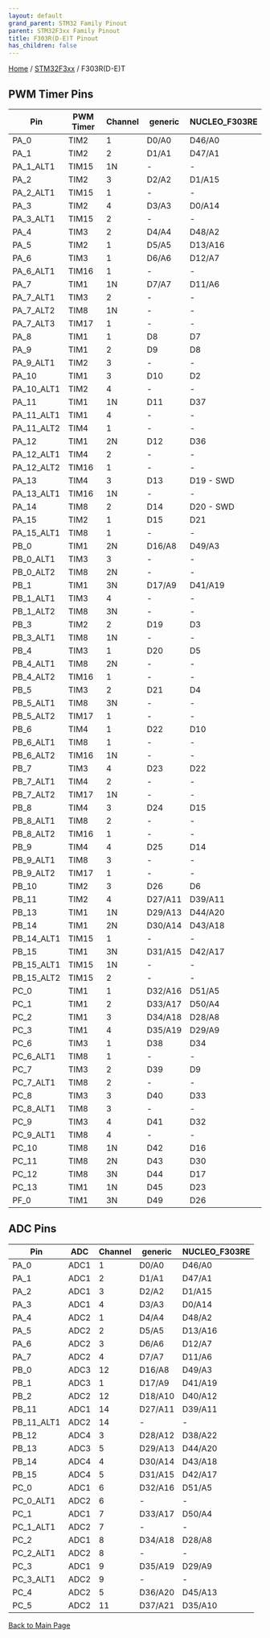 ```yaml
---
layout: default
grand_parent: STM32 Family Pinout
parent: STM32F3xx Family Pinout
title: F303R(D-E)T Pinout
has_children: false
---
```


[Home](../../index) / [STM32F3xx](../index) / F303R(D-E)T

## PWM Timer Pins

| Pin | PWM Timer | Channel | generic | NUCLEO_F303RE |
| --- | --- | --- | --- | --- |
| PA_0 | TIM2 | 1 | D0/A0 | D46/A0 |
| PA_1 | TIM2 | 2 | D1/A1 | D47/A1 |
| PA_1_ALT1 | TIM15 | 1N | - | - |
| PA_2 | TIM2 | 3 | D2/A2 | D1/A15 |
| PA_2_ALT1 | TIM15 | 1 | - | - |
| PA_3 | TIM2 | 4 | D3/A3 | D0/A14 |
| PA_3_ALT1 | TIM15 | 2 | - | - |
| PA_4 | TIM3 | 2 | D4/A4 | D48/A2 |
| PA_5 | TIM2 | 1 | D5/A5 | D13/A16 |
| PA_6 | TIM3 | 1 | D6/A6 | D12/A7 |
| PA_6_ALT1 | TIM16 | 1 | - | - |
| PA_7 | TIM1 | 1N | D7/A7 | D11/A6 |
| PA_7_ALT1 | TIM3 | 2 | - | - |
| PA_7_ALT2 | TIM8 | 1N | - | - |
| PA_7_ALT3 | TIM17 | 1 | - | - |
| PA_8 | TIM1 | 1 | D8 | D7 |
| PA_9 | TIM1 | 2 | D9 | D8 |
| PA_9_ALT1 | TIM2 | 3 | - | - |
| PA_10 | TIM1 | 3 | D10 | D2 |
| PA_10_ALT1 | TIM2 | 4 | - | - |
| PA_11 | TIM1 | 1N | D11 | D37 |
| PA_11_ALT1 | TIM1 | 4 | - | - |
| PA_11_ALT2 | TIM4 | 1 | - | - |
| PA_12 | TIM1 | 2N | D12 | D36 |
| PA_12_ALT1 | TIM4 | 2 | - | - |
| PA_12_ALT2 | TIM16 | 1 | - | - |
| PA_13 | TIM4 | 3 | D13 | D19 - SWD |
| PA_13_ALT1 | TIM16 | 1N | - | - |
| PA_14 | TIM8 | 2 | D14 | D20 - SWD |
| PA_15 | TIM2 | 1 | D15 | D21 |
| PA_15_ALT1 | TIM8 | 1 | - | - |
| PB_0 | TIM1 | 2N | D16/A8 | D49/A3 |
| PB_0_ALT1 | TIM3 | 3 | - | - |
| PB_0_ALT2 | TIM8 | 2N | - | - |
| PB_1 | TIM1 | 3N | D17/A9 | D41/A19 |
| PB_1_ALT1 | TIM3 | 4 | - | - |
| PB_1_ALT2 | TIM8 | 3N | - | - |
| PB_3 | TIM2 | 2 | D19 | D3 |
| PB_3_ALT1 | TIM8 | 1N | - | - |
| PB_4 | TIM3 | 1 | D20 | D5 |
| PB_4_ALT1 | TIM8 | 2N | - | - |
| PB_4_ALT2 | TIM16 | 1 | - | - |
| PB_5 | TIM3 | 2 | D21 | D4 |
| PB_5_ALT1 | TIM8 | 3N | - | - |
| PB_5_ALT2 | TIM17 | 1 | - | - |
| PB_6 | TIM4 | 1 | D22 | D10 |
| PB_6_ALT1 | TIM8 | 1 | - | - |
| PB_6_ALT2 | TIM16 | 1N | - | - |
| PB_7 | TIM3 | 4 | D23 | D22 |
| PB_7_ALT1 | TIM4 | 2 | - | - |
| PB_7_ALT2 | TIM17 | 1N | - | - |
| PB_8 | TIM4 | 3 | D24 | D15 |
| PB_8_ALT1 | TIM8 | 2 | - | - |
| PB_8_ALT2 | TIM16 | 1 | - | - |
| PB_9 | TIM4 | 4 | D25 | D14 |
| PB_9_ALT1 | TIM8 | 3 | - | - |
| PB_9_ALT2 | TIM17 | 1 | - | - |
| PB_10 | TIM2 | 3 | D26 | D6 |
| PB_11 | TIM2 | 4 | D27/A11 | D39/A11 |
| PB_13 | TIM1 | 1N | D29/A13 | D44/A20 |
| PB_14 | TIM1 | 2N | D30/A14 | D43/A18 |
| PB_14_ALT1 | TIM15 | 1 | - | - |
| PB_15 | TIM1 | 3N | D31/A15 | D42/A17 |
| PB_15_ALT1 | TIM15 | 1N | - | - |
| PB_15_ALT2 | TIM15 | 2 | - | - |
| PC_0 | TIM1 | 1 | D32/A16 | D51/A5 |
| PC_1 | TIM1 | 2 | D33/A17 | D50/A4 |
| PC_2 | TIM1 | 3 | D34/A18 | D28/A8 |
| PC_3 | TIM1 | 4 | D35/A19 | D29/A9 |
| PC_6 | TIM3 | 1 | D38 | D34 |
| PC_6_ALT1 | TIM8 | 1 | - | - |
| PC_7 | TIM3 | 2 | D39 | D9 |
| PC_7_ALT1 | TIM8 | 2 | - | - |
| PC_8 | TIM3 | 3 | D40 | D33 |
| PC_8_ALT1 | TIM8 | 3 | - | - |
| PC_9 | TIM3 | 4 | D41 | D32 |
| PC_9_ALT1 | TIM8 | 4 | - | - |
| PC_10 | TIM8 | 1N | D42 | D16 |
| PC_11 | TIM8 | 2N | D43 | D30 |
| PC_12 | TIM8 | 3N | D44 | D17 |
| PC_13 | TIM1 | 1N | D45 | D23 |
| PF_0 | TIM1 | 3N | D49 | D26 |


## ADC Pins

| Pin | ADC | Channel | generic | NUCLEO_F303RE |
| --- | --- | --- | --- | --- |
| PA_0 | ADC1 | 1 | D0/A0 | D46/A0 |
| PA_1 | ADC1 | 2 | D1/A1 | D47/A1 |
| PA_2 | ADC1 | 3 | D2/A2 | D1/A15 |
| PA_3 | ADC1 | 4 | D3/A3 | D0/A14 |
| PA_4 | ADC2 | 1 | D4/A4 | D48/A2 |
| PA_5 | ADC2 | 2 | D5/A5 | D13/A16 |
| PA_6 | ADC2 | 3 | D6/A6 | D12/A7 |
| PA_7 | ADC2 | 4 | D7/A7 | D11/A6 |
| PB_0 | ADC3 | 12 | D16/A8 | D49/A3 |
| PB_1 | ADC3 | 1 | D17/A9 | D41/A19 |
| PB_2 | ADC2 | 12 | D18/A10 | D40/A12 |
| PB_11 | ADC1 | 14 | D27/A11 | D39/A11 |
| PB_11_ALT1 | ADC2 | 14 | - | - |
| PB_12 | ADC4 | 3 | D28/A12 | D38/A22 |
| PB_13 | ADC3 | 5 | D29/A13 | D44/A20 |
| PB_14 | ADC4 | 4 | D30/A14 | D43/A18 |
| PB_15 | ADC4 | 5 | D31/A15 | D42/A17 |
| PC_0 | ADC1 | 6 | D32/A16 | D51/A5 |
| PC_0_ALT1 | ADC2 | 6 | - | - |
| PC_1 | ADC1 | 7 | D33/A17 | D50/A4 |
| PC_1_ALT1 | ADC2 | 7 | - | - |
| PC_2 | ADC1 | 8 | D34/A18 | D28/A8 |
| PC_2_ALT1 | ADC2 | 8 | - | - |
| PC_3 | ADC1 | 9 | D35/A19 | D29/A9 |
| PC_3_ALT1 | ADC2 | 9 | - | - |
| PC_4 | ADC2 | 5 | D36/A20 | D45/A13 |
| PC_5 | ADC2 | 11 | D37/A21 | D35/A10 |


[Back to Main Page](../../index)